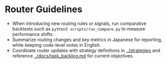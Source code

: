 # Router Guidelines

- When introducing new routing rules or signals, run comparative backtests such as `python3 scripts/run_compare.py` to measure performance shifts.
- Summarize routing changes and key metrics in Japanese for reporting, while keeping code-level notes in English.
- Coordinate router updates with strategy definitions in [../strategies](../strategies) and reference [../docs/task_backlog.md](../docs/task_backlog.md) for current objectives.
